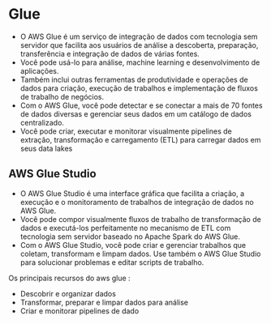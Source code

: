 # Glue

- O AWS Glue é um serviço de integração de dados com tecnologia sem servidor que facilita aos usuários de análise a descoberta, preparação, transferência e integração de dados de várias fontes.
- Você pode usá-lo para análise, machine learning e desenvolvimento de aplicações.
- Também inclui outras ferramentas de produtividade e operações de dados para criação, execução de trabalhos e implementação de fluxos de trabalho de negócios.
- Com o AWS Glue, você pode detectar e se conectar a mais de 70 fontes de dados diversas e gerenciar seus dados em um catálogo de dados centralizado.
- Você pode criar, executar e monitorar visualmente pipelines de extração, transformação e carregamento (ETL) para carregar dados em seus data lakes

## AWS Glue Studio

- O AWS Glue Studio é uma interface gráfica que facilita a criação, a execução e o monitoramento de trabalhos de integração de dados no AWS Glue.
- Você pode compor visualmente fluxos de trabalho de transformação de dados e executá-los perfeitamente no mecanismo de ETL com tecnologia sem servidor baseado no Apache Spark do AWS Glue.
- Com o AWS Glue Studio, você pode criar e gerenciar trabalhos que coletam, transformam e limpam dados. Use também o AWS Glue Studio para solucionar problemas e editar scripts de trabalho.

Os principais recursos do aws glue :

- Descobrir e organizar dados
- Transformar, preparar e limpar dados para análise
- Criar e monitorar pipelines de dado

